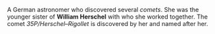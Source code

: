 A German astronomer who discovered several *comets*. She was the younger sister
of **William Herschel** with who she worked together. The comet *35P/Herschel–Rigollet*
is discovered by her and named after her.
